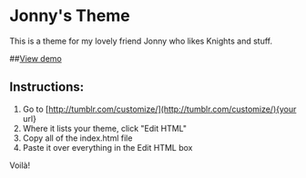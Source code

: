 # Jonny's Theme
This is a theme for my lovely friend Jonny who likes Knights and stuff.

##[View demo](http://jonnystheme.tumblr.com/)

## Instructions:

1. Go to [http://tumblr.com/customize/](http://tumblr.com/customize/){your url}
2. Where it lists your theme, click "Edit HTML"
3. Copy all of the index.html file
4. Paste it over everything in the Edit HTML box

Voilà!
